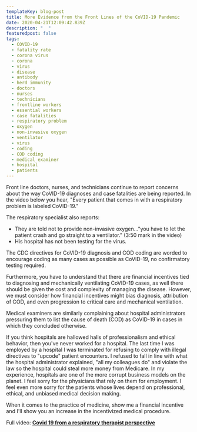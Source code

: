 ```yaml
---
templateKey: blog-post
title: More Evidence from the Front Lines of the CoVID-19 Pandemic
date: 2020-04-21T12:09:42.839Z
description: "  "
featuredpost: false
tags:
  - COVID-19
  - fatality rate
  - corona virus
  - corona
  - virus
  - disease
  - antibody
  - herd immunity
  - doctors
  - nurses
  - technicians
  - frontline workers
  - essential workers
  - case fatalities
  - respiratory problem
  - oxygen
  - non-invasive oxygen
  - ventilator
  - virus
  - coding
  - COD coding
  - medical examiner
  - hospital
  - patients
---
```

<!--StartFragment-->

Front line doctors, nurses, and technicians continue to report concerns about the way CoVID-19 diagnoses and case fatalities are being reported. In the video below you hear, "Every patient that comes in with a respiratory problem is labeled CoVID-19."

The respiratory specialist also reports:

* They are told not to provide non-invasive oxygen..."you have to let the patient crash and go straight to a ventilator." (3:50 mark in the video)
* His hospital has not been testing for the virus.

The CDC directives for CoVID-19 diagnosis and COD coding are worded to encourage coding as many cases as possible as CoVID-19, no confirmatory testing required.

Furthermore, you have to understand that there are financial incentives tied to diagnosing and mechanically ventilating CoVID-19 cases, as well there should be given the cost and complexity of managing the disease. However, we must consider how financial incentives might bias diagnosis, attribution of COD, and even progression to critical care and mechanical ventilation.

Medical examiners are similarly complaining about hospital administrators pressuring them to list the cause of death (COD) as CoVID-19 in cases in which they concluded otherwise.

If you think hospitals are hallowed halls of professionalism and ethical behavior, then you've never worked for a hospital. The last time I was employed by a hospital I was terminated for refusing to comply with illegal directives to "upcode" patient encounters. I refused to fall in line with what the hospital administrator explained, "all my colleagues do" and violate the law so the hospital could steal more money from Medicare. In my experience, hospitals are one of the more corrupt business models on the planet. I feel sorry for the physicians that rely on them for employment. I feel even more sorry for the patients whose lives depend on professional, ethical, and unbiased medical decision making.

When it comes to the practice of medicine, show me a financial incentive and I'll show you an increase in the incentivized medical procedure.

Full video: <!--StartFragment-->**[Covid 19 from a respiratory therapist perspective](https://youtu.be/ZsQpaTrsww0)**

<!--EndFragment-->

<!--EndFragment-->